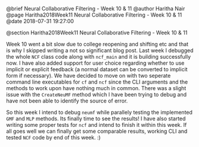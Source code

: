 @brief Neural Collaborative Filtering - Week 10 & 11
@author Haritha Nair
@page Haritha2018Week11 Neural Collaborative Filtering - Week 10 & 11
@date 2018-07-31 19:27:00

@section Haritha2018Week11 Neural Collaborative Filtering - Week 10 & 11

Week 10 went a bit slow due to college reopening and shifting etc and that is why I skipped writing a not so significant blog post. Last week I debugged the whole `NCF` class code along with `ncf_main` and it is building successfully now. I have also added support for user choice regarding whether to use implicit or explicit feedback (a normal dataset can be converted to implicit form if necessary). We have decided to move on with two seperate command line executables for `cf` and `ncf` since the CLI arguments and the methods to work upon have nothing much in common. There was a slight issue with the `CreateNeuMF` method which I have been trying to debug and have not been able to identify the source of error.

So this week I intend to debug `neumf` while parallely testing the implemented `GMF` and `MLP` methods. Its finally time to see the results! I have also started writing some proper tests for `ncf` and intend to finish it within this week. If all goes well we can finally get some comparable results, working CLI and tested `NCF` code by end of this week. :)
